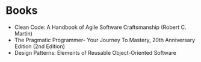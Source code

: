 # Books

* Clean Code: A Handbook of Agile Software Craftsmanship (Robert C. Martin)
* The Pragmatic Programmer- Your Journey To Mastery, 20th Anniversary Edition (2nd Edition)
* Design Patterns: Elements of Reusable Object-Oriented Software



